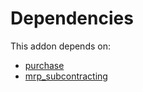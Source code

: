 # Dependencies

This addon depends on:

- [purchase](../../odoo-bringout-oca-ocb-purchase)
- [mrp_subcontracting](../../odoo-bringout-oca-ocb-mrp_subcontracting)
